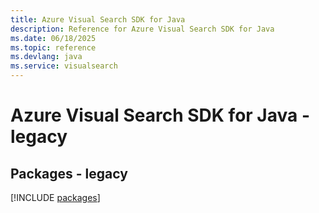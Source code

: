 ```yaml
---
title: Azure Visual Search SDK for Java
description: Reference for Azure Visual Search SDK for Java
ms.date: 06/18/2025
ms.topic: reference
ms.devlang: java
ms.service: visualsearch
---
```

# Azure Visual Search SDK for Java - legacy
## Packages - legacy
[!INCLUDE [packages](visual-search-index.md)]